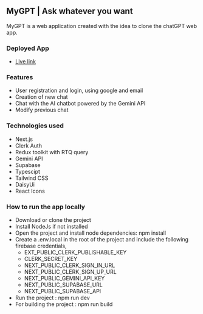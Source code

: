 ## MyGPT | Ask whatever you want

MyGPT is a web application created with the idea to clone the chatGPT web app.

### Deployed App

- [Live link](https://my-gpt-sand-chi.vercel.app)

### Features

- User registration and login, using google and email
- Creation of new chat
- Chat with the AI chatbot powered by the Gemini API
- Modify previous chat

### Technologies used

- Next.js
- Clerk Auth
- Redux toolkit with RTQ query
- Gemini API
- Supabase
- Typescipt
- Tailwind CSS
- DaisyUi
- React Icons

### How to run the app locally

- Download or clone the project
- Install NodeJs if not installed
- Open the project and install node dependencies: npm install
- Create a .env.local in the root of the project and include the following firebase credentials,
  - EXT_PUBLIC_CLERK_PUBLISHABLE_KEY
  - CLERK_SECRET_KEY
  - NEXT_PUBLIC_CLERK_SIGN_IN_URL
  - NEXT_PUBLIC_CLERK_SIGN_UP_URL
  - NEXT_PUBLIC_GEMINI_API_KEY
  - NEXT_PUBLIC_SUPABASE_URL
  - NEXT_PUBLIC_SUPABASE_API
- Run the project : npm run dev
- For building the project : npm run build
